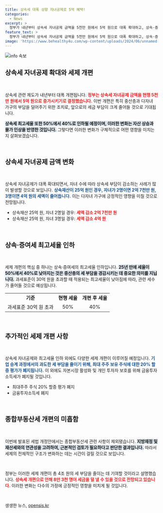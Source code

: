 ```yaml
---
title: 상속세 대폭 상향 자녀공제로 5억 혜택!
categories:
  - News
excerpt: >
  정부가 내년부터 상속세 자녀공제 금액을 5천만 원에서 5억 원으로 대폭 확대하고, 상속·증여세 최고세율을 40%로 낮추는 획기적인 세법 개정안을 발표했습니다. 중산층과 다자녀 가구의 세 부담 경감에 큰 기대가 모이고 있습니다.
feature_text: >
  정부가 내년부터 상속세 자녀공제 금액을 5천만 원에서 5억 원으로 대폭 확대하고, 상속·증여세 최고세율을 40%로 낮추는 획기적인 세법 개정안을 발표했습니다. 중산층과 다자녀 가구의 세 부담 경감에 큰 기대가 모이고 있습니다.
image: 'https://www.behealthy4u.com/wp-content/uploads/2024/06/unnamed-file.png'
---
```


<p><img src="https://www.behealthy4u.com/wp-content/uploads/2024/06/unnamed-file.png" alt="info 속보" /></p>

<h2 data-ke-size="size26">상속세 자녀공제 확대와 세제 개편</h2>

<p data-ke-size="size16">&nbsp;</p>

<p>상속세 관련 제도가 내년부터 대폭 개편됩니다. <b><span style="color: #ee2323;">정부는 상속세 자녀공제 금액을 현행 5천만 원에서 5억 원으로 증가시키기로 결정했습니다.</span></b> 이번 개편은 특히 중산층과 다자녀 가구의 부담을 덜어주기 위한 조치로, 앞으로의 세금 부담이 크게 줄어들 것으로 기대됩니다. </p>

<p><b><span style="background-color: #21538527;">상속세 최고세율 또한 50%에서 40%로 인하될 예정이며, 이러한 변화는 자산 상승과 물가 인상을 반영한 것입니다.</span></b> 그렇다면 이러한 변화가 구체적으로 어떤 영향을 미치는지 살펴보겠습니다.</p>

<p data-ke-size="size16">&nbsp;</p>

<h2 data-ke-size="size26">상속세 자녀공제 금액 변화</h2>

<p data-ke-size="size16">&nbsp;</p>

<p>상속세 자녀공제가 대폭 확대되면서, 자녀 수에 따라 상속세 부담이 감소하는 사례가 많이 발생할 것으로 보입니다. <b><span style="color: #1a5490;">상속재산이 25억 원인 경우, 자녀가 2명이면 2억 7천만 원, 3명이면 4억 원의 세액이 줄어듭니다.</span></b> 이는 다자녀 가구에 긍정적인 영향을 미칠 것으로 전망됩니다.</p>

<ul>
  <li>상속재산 25억 원, 자녀 2명일 경우: <b><span style="color: #ee2323;">세액 감소 2억 7천만 원</span></b></li>
  <li>상속재산 25억 원, 자녀 3명일 경우: <b><span style="color: #ee2323;">세액 감소 4억 원</span></b></li>
</ul>

<p data-ke-size="size16">&nbsp;</p>

<h2 data-ke-size="size26">상속·증여세 최고세율 인하</h2>

<p data-ke-size="size16">&nbsp;</p>

<p>세제 개편의 핵심 중 하나는 상속·증여세의 최고세율 인하입니다. <b><span style="background-color: #21538527;">25년 만에 세율이 50%에서 40%로 낮아지는 것은 중산층의 세 부담을 경감시키는 데 중요한 의미를 지닙니다.</span></b> 과세표준이 30억 원을 초과할 때 적용되는 최고세율이 낮아짐에 따라, 관련 세수가 줄어들 것으로 예상됩니다.</p>

<table style="width:100%; border-collapse: collapse;">
  <tr>
    <td style="text-align: center; height: 17px;"><b>기준</b></td>
    <td style="text-align: center; height: 17px;"><b>현행 세율</b></td>
    <td style="text-align: center; height: 17px;"><b>개편 후 세율</b></td>
  </tr>
  <tr>
    <td style="text-align: center; height: 17px;">과세표준 30억 원 초과</td>
    <td style="text-align: center; height: 17px;">50%</td>
    <td style="text-align: center; height: 17px;">40%</td>
  </tr>
</table>

<p data-ke-size="size16">&nbsp;</p>

<h2 data-ke-size="size26">추가적인 세제 개편 사항</h2>

<p data-ke-size="size16">&nbsp;</p>

<p>상속세 자녀공제와 최고세율 인하 외에도 다양한 세제 개편이 이루어질 예정입니다. <b><span style="color: #1a5490;">기업 승계 과정에서의 과도한 세 부담을 줄이기 위해, 최대 주주 보유 주식에 대한 20% 할증 평가가 폐지됩니다.</span></b> 이 외에도 자본시장 활성화 및 개인 투자자 보호를 위해 금융투자소득세가 폐지될 것입니다.</p>

<ul>
  <li>최대주주 주식 20% 할증 평가 폐지</li>
  <li>금융투자소득세 폐지</li>
</ul>

<p data-ke-size="size16">&nbsp;</p>

<h2 data-ke-size="size26">종합부동산세 개편의 미흡함</h2>

<p data-ke-size="size16">&nbsp;</p>

<p>이번에 발표된 세법 개정안에서는 종합부동산세 관련 사항이 제외됐습니다. <b><span style="background-color: #21538527;">지방재정 및 재산세와의 연관성을 고려하여, 근본적인 검토가 필요하다고 판단한 결과입니다.</span></b> 따라서 세제의 전체적인 구조가 변화하는 데는 시간이 걸릴 것으로 보입니다.</p>

<p data-ke-size="size16">&nbsp;</p>

<p>정부는 이러한 세제 개편이 총 4조 원의 세 부담을 줄이는 데 기여할 것이라고 설명했습니다. <b><span style="color: #ee2323;">상속세 개편으로 인해 8만 3천 명이 세금을 덜 낼 수 있을 것으로 전망되고 있습니다.</span></b> 이러한 변화는 다수의 가정에 긍정적인 영향을 미치게 될 것입니다.</p>

<p data-ke-size="size16">&nbsp;</p>
생생한 뉴스, <a href="https://opensis.kr" rel="dofollow">opensis.kr</a>



